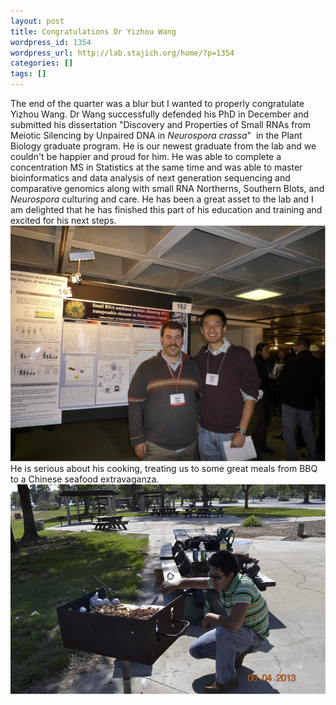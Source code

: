 ```yaml
---
layout: post
title: Congratulations Dr Yizhou Wang
wordpress_id: 1354
wordpress_url: http://lab.stajich.org/home/?p=1354
categories: []
tags: []
---
```

The end of the quarter was a blur but I wanted to properly congratulate Yizhou Wang. Dr Wang successfully defended his PhD in December and submitted his dissertation "Discovery and Properties of Small RNAs from Meiotic Silencing by Unpaired DNA in _Neurospora crassa_"  in the Plant Biology graduate program. He is our newest graduate from the lab and we couldn't be happier and proud for him. He was able to complete a concentration MS in Statistics at the same time and was able to master bioinformatics and data analysis of next generation sequencing and comparative genomics along with small RNA Northerns, Southern Blots, and _Neurospora_ culturing and care. He has been a great asset to the lab and I am delighted that he has finished this part of his education and training and excited for his next steps.![Yizhou_Asilomar_1](/images/wp_upload/2014/12/Yizhou_Asilomar_1.jpg)He is serious about his cooking, treating us to some great meals from BBQ to a Chinese seafood extravaganza.![Yizhou_cooking](/images/wp_upload/2014/12/Yizhou_cooking.jpg)
